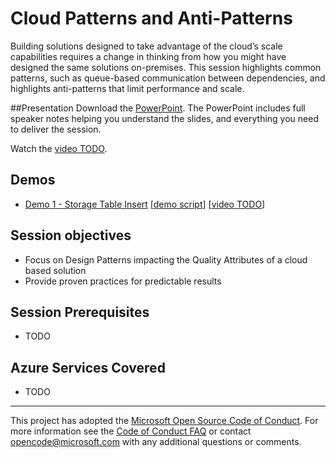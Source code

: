 # Cloud Patterns and Anti-Patterns
Building solutions designed to take advantage of the cloud’s scale capabilities requires a change in thinking from how you might have designed the same solutions on-premises.  This session highlights common patterns, such as queue-based communication between dependencies, and highlights anti-patterns that limit performance and scale.

##Presentation
Download the [PowerPoint](./Cloud%20Patterns%20and%20Anti-Patterns.pptx?raw=1).
The PowerPoint includes full speaker notes helping you understand the slides, and everything you need to deliver the session.

Watch the [video TODO](https://gsiazurecoecontent.blob.core.windows.net/storage/todo.mp4).

## Demos
* [Demo 1 - Storage Table Insert](./Demo%201%20-%20Storage%20Table%20Insert) [[demo script](.//Demo%201%20-%20Storage%20Table%20Insert/Readme.md)]
[[video TODO](https://gsiazurecoecontent.blob.core.windows.net/storage/todo.mp4)]

## Session objectives
* Focus on Design Patterns impacting the Quality Attributes of a cloud based solution
* Provide proven practices for predictable results

## Session Prerequisites
* TODO

## Azure Services Covered
* TODO

****
This project has adopted the [Microsoft Open Source Code of Conduct](https://opensource.microsoft.com/codeofconduct/). For more information see the [Code of Conduct FAQ](https://opensource.microsoft.com/codeofconduct/faq/) or contact [opencode@microsoft.com](mailto:opencode@microsoft.com) with any additional questions or comments.
